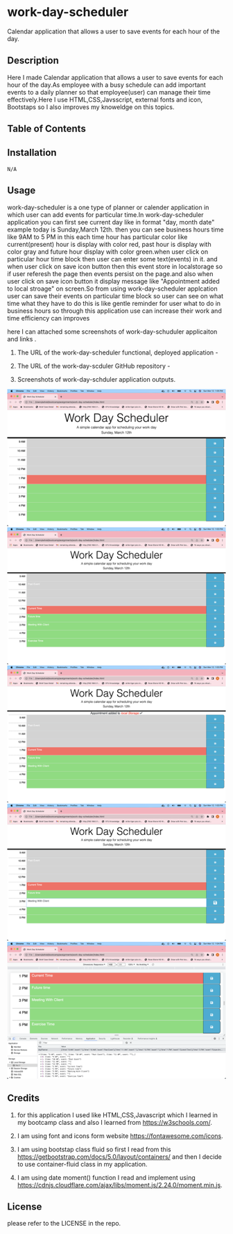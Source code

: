 # work-day-scheduler
Calendar application that allows a user to save events for each hour of the day.

## Description

Here I made Calendar application that allows a user to save events for each hour of the day.As employee with a busy schedule can add important events to a daily planner so that employee(user) can manage their time effectively.Here I use HTML,CSS,Javsscript, external fonts and icon, Bootstaps so I also improves my knoweldge on this topics.

## Table of Contents

## Installation
    N/A

## Usage

work-day-scheduler is a one type of planner or calender application in which user can add events for particular time.In work-day-scheduler application you can first see current day like in format "day, month date" example today is Sunday,March 12th. then you can see business hours time like 9AM to 5 PM in this each time hour has particular color like current(present) hour is display with color red, past hour is display with color gray and future hour display with color green.when user click on particular hour time block then user can enter some text(events) in it. and when user click on save icon button then this event store in localstorage so if user referesh the page then events persist on the page.and also when user click on save icon button it display message like "Appointment added to local stroage" on screen.So from using work-day-scheduler applcation user can save their events on particular time block so user can see on what time what they have to do this is like gentle reminder for user what to do in business hours so through this application use can increase their work and time efficiency can improves

here I can attached some screenshots of work-day-schuduler applicaiton and links .

1. The URL of the work-day-scheduler functional, deployed application -


2. The URL of the work-day-scduler GitHub repository -


3. Screenshots of work-day-schduler application outputs.

![day_timewithColor](assets/images/day_timeWithColor.png)
![eventAdded](assets/images/eventAdded.png)
![displayMsg](assets/images/displayMsg.png)
![addingEvent](assets/images/addingEvent.png)
![dataSaveInLocalStorage](assets/images/dataSaveInLocalStorage.png)

## Credits

1. for this application I used like HTML,CSS,Javascript which I learned in my bootcamp class and also I learned from https://w3schools.com/.

2. I am using font and icons form website https://fontawesome.com/icons. 

3. I am using bootstap class fluid so first I read from this https://getbootstrap.com/docs/5.0/layout/containers/ and then I decide to use container-fluid class in my application.

4. I am using date moment() function I read and implement using https://cdnjs.cloudflare.com/ajax/libs/moment.js/2.24.0/moment.min.js.


## License 
please refer to the LICENSE in the repo.




